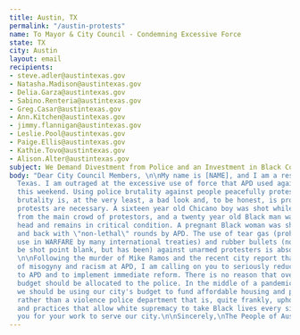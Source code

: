 ```yaml
---
title: Austin, TX
permalink: "/austin-protests"
name: To Mayor & City Council - Condemning Excessive Force
state: TX
city: Austin
layout: email
recipients:
- steve.adler@austintexas.gov
- Natasha.Madison@austintexas.gov
- Delia.Garza@austintexas.gov
- Sabino.Renteria@austintexas.gov
- Greg.Casar@austintexas.gov
- Ann.Kitchen@austintexas.gov
- jimmy.flannigan@austintexas.gov
- Leslie.Pool@austintexas.gov
- Paige.Ellis@austintexas.gov
- Kathie.Tovo@austintexas.gov
- Alison.Alter@austintexas.gov
subject: We Demand Divestment from Police and an Investment in Black Communities
body: "Dear City Council Members, \n\nMy name is [NAME], and I am a resident of Austin,
  Texas. I am outraged at the excessive use of force that APD used against protesters
  this weekend. Using police brutality against people peacefully protesting police
  brutality is, at the very least, a bad look and, to be honest, is proof that these
  protests are necessary. A sixteen year old Chicano boy was shot while standing away
  from the main crowd of protestors, and a twenty year old Black man was shot in the
  head and remains in critical condition. A pregnant Black woman was shot in her stomach
  and back with \"non-lethal\" rounds by APD. The use of tear gas (prohibited for
  use in WARFARE by many international treaties) and rubber bullets (not meant to
  be shot point blank, but has been) against unarmed protesters is absolutely unacceptable.
  \n\nFollowing the murder of Mike Ramos and the recent city report that found a culture
  of misogyny and racism at APD, I am calling on you to seriously reduce city funding
  to APD and to implement immediate reform. There is no reason that over ⅓ of Austin’s
  budget should be allocated to the police. In the middle of a pandemic and a recession,
  we should be using our city's budget to fund affordable housing and public health
  rather than a violence police department that is, quite frankly, upholding policies
  and practices that allow white supremacy to take Black lives every single day. Thank
  you for your work to serve our city.\n\nSincerely,\nThe People of Austin, TX\n[NAME]\n[PHONE_NUMBER]\n[EMAIL]\n[ADDRESS]\n"
---
```


